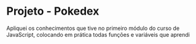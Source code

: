 <h1>Projeto - Pokedex</h1>

<p>Apliquei os conhecimentos que tive no primeiro módulo do curso de JavaScript, colocando em prática todas funções e variáveis que aprendi</p>
